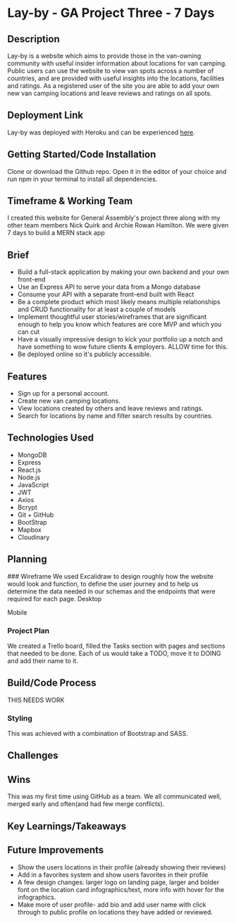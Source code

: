 # Lay-by - GA Project Three - 7 Days

## Description

Lay-by is a website which aims to provide those in the  van-owning community with useful insider information about locations for van camping. Public users can use the website to view van spots across a number of countries, and are provided with useful insights into the locations, facilities and ratings. As a registered user of the site you are able to add your own new van camping locations and leave reviews and ratings on all spots. 

## Deployment Link

Lay-by was deployed with Heroku and can be experienced [here](http://bit.ly/lay-by).

## Getting Started/Code Installation

Clone or download the Github repo. Open it in the editor of your choice and run npm in your terminal to install all dependencies. 

## Timeframe & Working Team 

I created this website for General Assembly's project three along with my other team members Nick Quirk and Archie Rowan Hamilton. We were given 7 days to build a MERN stack app

## Brief
* Build a full-stack application by making your own backend and your own front-end
* Use an Express API to serve your data from a Mongo database
* Consume your API with a separate front-end built with React
* Be a complete product which most likely means multiple relationships and CRUD functionality for at least a couple of models
* Implement thoughtful user stories/wireframes that are significant enough to help you know which features are core MVP and which you can cut
* Have a visually impressive design to kick your portfolio up a notch and have something to wow future clients & employers. ALLOW time for this.
* Be deployed online so it's publicly accessible.

## Features
* Sign up for a personal account.
* Create new van camping locations.
* View locations created by others and leave reviews and ratings.
* Search for locations by name and filter search results by countries.

## Technologies Used
* MongoDB
* Express
* React.js
* Node.js
* JavaScript
* JWT
* Axios
* Bcrypt
* Git + GitHub
* BootStrap
* Mapbox
* Cloudinary

## Planning

### Wireframe
We used Excalidraw to design roughly how the website would look and function, to define the user journey and  to help us determine the data needed in our schemas and the endpoints that were required for each page. 
Desktop






Mobile





### Project Plan 
We created a Trello board, filled the Tasks section with pages and sections that needed to be done. Each of us would take a TODO, move it to DOING and add their name to it.



## Build/Code Process

THIS NEEDS WORK

### Styling
This was achieved with a combination of Bootstrap and SASS.

## Challenges




## Wins

This was my first time using GitHub as a team. 
We all communicated well, merged early and often(and had few merge conflicts).

## Key Learnings/Takeaways

 

## Future Improvements

* Show the users locations in their profile (already showing their reviews)
* Add in a favorites system and show users favorites in their profile
* A few design changes: larger logo on landing page, larger and bolder font on the location card infographics/text, more info with hover for the infographics.
* Make more of user profile- add bio and add user name with click through to public profile on locations they have added or reviewed. 

